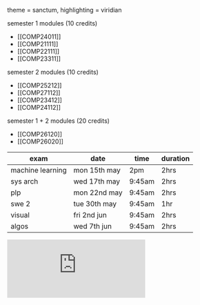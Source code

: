 theme = sanctum, highlighting = viridian

semester 1 modules (10 credits)
- [[COMP24011]]
- [[COMP21111]]
- [[COMP22111]]
- [[COMP23311]]

semester 2 modules (10 credits)
- [[COMP25212]]
- [[COMP27112]]
- [[COMP23412]]
- [[COMP24112]]

semester 1 + 2 modules (20 credits)
- [[COMP26120]]
- [[COMP26020]]


| exam             | date         | time   | duration |
| ---------------- | ------------ | ------ | -------- |
| machine learning | mon 15th may | 2pm    | 2hrs     |
| sys arch         | wed 17th may | 9:45am | 2hrs     |
| plp              | mon 22nd may | 9:45am | 2hrs     |
| swe 2            | tue 30th may | 9:45am | 1hr      |
| visual           | fri 2nd jun  | 9:45am | 2hrs     |
| algos            | wed 7th jun  | 9:45am | 2hrs         |

<iframe src="https://free.timeanddate.com/countdown/i8svp2x4/n136/cf101/cm0/cu4/ct0/cs0/ca0/cr0/ss0/cac222/cpc000/pceec7f0/tc000/fs100/szw320/szh135/tatEXAMS%20%F0%9F%98%81%F0%9F%98%81%F0%9F%98%81%20/tac000/tpc000/mat%20/mac000/mpc000/iso2023-05-15T14:00:00/pd2" allowtransparency="true" frameborder="0" width="320" height="135"></iframe>


